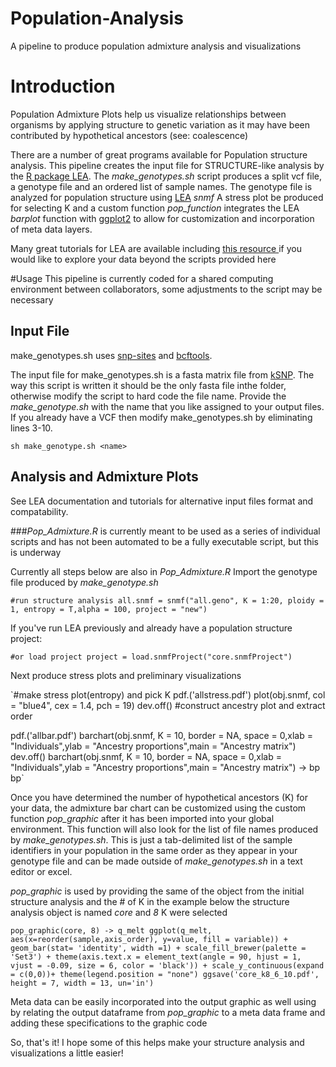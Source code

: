 # Population-Analysis
A pipeline to produce population admixture analysis and visualizations

# Introduction 
Population Admixture Plots help us visualize relationships between organisms by applying structure to genetic variation as it may have been contributed by hypothetical ancestors (see: coalescence)

There are a number of great programs available for Population structure analysis.
This pipeline creates the input file for STRUCTURE-like analysis by the [R package LEA](https://www.rdocumentation.org/packages/LEA/versions/1.4.0). The *make_genotypes.sh* script produces a split vcf file, a genotype file and an ordered list of sample names.
The genotype file is analyzed for population structure using [LEA](https://www.rdocumentation.org/packages/LEA/versions/1.4.0) *snmf*
A stress plot be produced for selecting K and a custom function *pop_function* integrates the LEA *barplot* function with [ggplot2](https://ggplot2.tidyverse.org/) to allow for customization and incorporation of meta data layers.

Many great tutorials for LEA are available including [ this resource ](http://membres-timc.imag.fr/Olivier.Francois/LEA/tutorial.htm) if you would like to explore your data beyond the scripts provided here 

#Usage
This pipeline is currently coded for a shared computing environment between collaborators, some adjustments to the script may be necessary 
## Input File
make_genotypes.sh uses [snp-sites](https://github.com/sanger-pathogens/snp-sites) and [bcftools](https://samtools.github.io/bcftools/bcftools.html). 

The input file for make_genotypes.sh is a fasta matrix file from [kSNP](https://sourceforge.net/projects/ksnp/). The way this script is written it should be the only fasta file inthe folder, otherwise modify the script to hard code the file name. Provide the *make_genotype.sh* with the name that you like assigned to your output files. If you already have a VCF then modify make_genotypes.sh by eliminating lines 3-10. 

`sh make_genotype.sh <name>`

## Analysis and Admixture Plots
See LEA documentation and tutorials for alternative input files format and compatability.

###*Pop_Admixture.R* is currently meant to be used as a series of individual scripts and has not been automated to be a fully executable script, but this is underway

Currently all steps below are also in *Pop_Admixture.R*
Import the genotype file produced by *make_genotype.sh*

`#run structure analysis
all.snmf = snmf("all.geno", K = 1:20, ploidy = 1, entropy = T,alpha = 100, project = "new")`

If you've run LEA previously and already have a population structure project:

`#or load project
project = load.snmfProject("core.snmfProject")`

Next produce stress plots and preliminary visualizations

`#make stress plot(entropy) and pick K
pdf.('allstress.pdf')
plot(obj.snmf, col = "blue4", cex = 1.4, pch = 19)
dev.off()
#construct ancestry plot and extract order

pdf.('allbar.pdf')
barchart(obj.snmf, K = 10, border = NA, space = 0,xlab = "Individuals",ylab = "Ancestry proportions",main = "Ancestry matrix")
dev.off()
barchart(obj.snmf, K = 10, border = NA, space = 0,xlab = "Individuals",ylab = "Ancestry proportions",main = "Ancestry matrix") -> bp
bp`

Once you have determined the number of hypothetical ancestors (K) for your data, the admixture bar chart can be customized using the custom function *pop_graphic* after it has been imported into your global environment. This function will also look for the list of file names produced by *make_genotypes.sh*. This is just a tab-delimited list of the sample identifiers in your population in the same order as they appear in your genotype file and can be made outside of *make_genotypes.sh* in a text editor or excel.

*pop_graphic* is used by providing the same of the object from the initial structure analysis and the # of K
in the example below the structure analysis object is named *core* and *8* K were selected

`pop_graphic(core, 8) -> q_melt
ggplot(q_melt, aes(x=reorder(sample,axis_order), y=value, fill = variable)) + geom_bar(stat= 'identity', width =1) + scale_fill_brewer(palette = 'Set3') + theme(axis.text.x = element_text(angle = 90, hjust = 1, vjust = -0.09, size = 6, color = 'black')) + scale_y_continuous(expand = c(0,0))+ theme(legend.position = "none")
ggsave('core_k8_6_10.pdf', height = 7, width = 13, un='in')`

Meta data can be easily incorporated into the output graphic as well using by relating the output dataframe from *pop_graphic* to a meta data frame and adding these specifications to the graphic code

So, that's it! I hope some of this helps make your structure analysis and visualizations a little easier!




